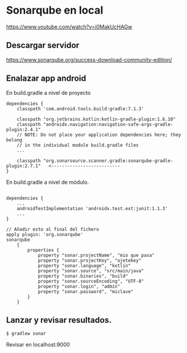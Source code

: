 # Sonarqube en local

https://www.youtube.com/watch?v=i0MakUcHAGw

## Descargar servidor

https://www.sonarqube.org/success-download-community-edition/

## Enalazar app android

En build.gradle a nivel de proyecto
```
dependencies {
	classpath 'com.android.tools.build:gradle:7.1.3'

	classpath "org.jetbrains.kotlin:kotlin-gradle-plugin:1.6.10"
	classpath "androidx.navigation:navigation-safe-args-gradle-plugin:2.4.1"
	// NOTE: Do not place your application dependencies here; they belong
	// in the individual module build.gradle files
	...

	classpath "org.sonarsource.scanner.gradle:sonarqube-gradle-plugin:2.7.1"   <--------------------------
}
```


En build.gradle a nivel de módulo.
```

dependencies {
    ...
	androidTestImplementation 'androidx.test.ext:junit:1.1.3'
	...
}

// Añadir esto al final del fichero
apply plugin: 'org.sonarqube'
sonarqube
	{
		properties {
			property "sonar.projectName", "mio que pasa"
			property "sonar.projectKey", "ojetekey"
			property "sonar.language", "kotlin"
			property "sonar.source", "src/main/java"
			property "sonar.binaries", "build"
			property "sonar.sourceEncoding", "UTF-8"
			property "sonar.login", "admin"
			property "sonar.password", "miclave"
		}
	}
```
		
## Lanzar y revisar resultados.

```
$ gradlew sonar
```

Revisar en localhost:9000
	
		
